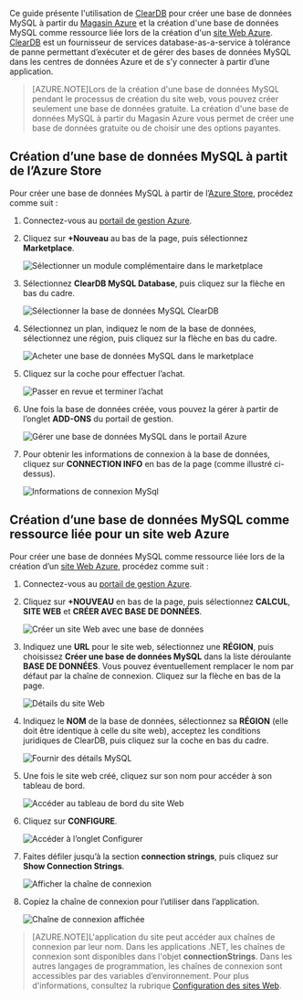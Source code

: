 Ce guide présente l'utilisation de [ClearDB] pour créer une base de données MySQL à partir du [Magasin Azure] et la création d'une base de données MySQL comme ressource liée lors de la création d'un [site Web Azure][waws]. [ClearDB] est un fournisseur de services database-as-a-service à tolérance de panne permettant d’exécuter et de gérer des bases de données MySQL dans les centres de données Azure et de s’y connecter à partir d’une application.

> [AZURE.NOTE]Lors de la création d'une base de données MySQL pendant le processus de création du site web, vous pouvez créer seulement une base de données gratuite. La création d'une base de données MySQL à partir du Magasin Azure vous permet de créer une base de données gratuite ou de choisir une des options payantes.

## Création d’une base de données MySQL à partit de l’Azure Store

Pour créer une base de données MySQL à partir de l’[Azure Store], procédez comme suit :

1. Connectez-vous au [portail de gestion Azure][portal].
2. Cliquez sur **+Nouveau** au bas de la page, puis sélectionnez **Marketplace**.

	![Sélectionner un module complémentaire dans le marketplace](./media/create-mysql-db/select-store.png)

3. Sélectionnez **ClearDB MySQL Database**, puis cliquez sur la flèche en bas du cadre.

	![Sélectionner la base de données MySQL ClearDB](./media/create-mysql-db/select-cleardb-mysql.png)

4. Sélectionnez un plan, indiquez le nom de la base de données, sélectionnez une région, puis cliquez sur la flèche en bas du cadre.

	![Acheter une base de données MySQL dans le marketplace](./media/create-mysql-db/purchase-mysql.png)

5. Cliquez sur la coche pour effectuer l’achat.

	![Passer en revue et terminer l’achat](./media/create-mysql-db/complete-mysql-purchase.png)

6. Une fois la base de données créée, vous pouvez la gérer à partir de l’onglet **ADD-ONS** du portail de gestion.

	![Gérer une base de données MySQL dans le portail Azure](./media/create-mysql-db/manage-mysql-add-on.png)

7. Pour obtenir les informations de connexion à la base de données, cliquez sur **CONNECTION INFO** en bas de la page (comme illustré ci-dessus).

	![Informations de connexion MySql](./media/create-mysql-db/mysql-conn-info.png)


## Création d’une base de données MySQL comme ressource liée pour un site web Azure

Pour créer une base de données MySQL comme ressource liée lors de la création d’un [site Web Azure][waws], procédez comme suit :

1. Connectez-vous au [portail de gestion Azure][portal].
2. Cliquez sur **+NOUVEAU** en bas de la page, puis sélectionnez **CALCUL**, **SITE WEB** et **CRÉER AVEC BASE DE DONNÉES**.

	![Créer un site Web avec une base de données](./media/create-mysql-db/custom_create.png)

3. Indiquez une **URL** pour le site web, sélectionnez une **RÉGION**, puis choisissez **Créer une base de données MySQL** dans la liste déroulante **BASE DE DONNÉES**. Vous pouvez éventuellement remplacer le nom par défaut par la chaîne de connexion. Cliquez sur la flèche en bas de la page.

	![Détails du site Web](./media/create-mysql-db/provide-website-details.png)

4. Indiquez le **NOM** de la base de données, sélectionnez sa **RÉGION** (elle doit être identique à celle du site web), acceptez les conditions juridiques de ClearDB, puis cliquez sur la coche en bas du cadre.

	![Fournir des détails MySQL](./media/create-mysql-db/provide-mysql-details.png)

5. Une fois le site web créé, cliquez sur son nom pour accéder à son tableau de bord.

	![Accéder au tableau de bord du site Web](./media/create-mysql-db/go-to-website-dashboard.png)

6. Cliquez sur **CONFIGURE**.

	![Accéder à l’onglet Configurer](./media/create-mysql-db/go-to-configure-tab.png)

7. Faites défiler jusqu’à la section **connection strings**, puis cliquez sur **Show Connection Strings**.

	![Afficher la chaîne de connexion](./media/create-mysql-db/show-conn-string.png)

8. Copiez la chaîne de connexion pour l’utiliser dans l’application.

	![Chaîne de connexion affichée](./media/create-mysql-db/shown-conn-string.png)

> [AZURE.NOTE]L'application du site peut accéder aux chaînes de connexion par leur nom. Dans les applications .NET, les chaînes de connexion sont disponibles dans l'objet **connectionStrings**. Dans les autres langages de programmation, les chaînes de connexion sont accessibles par des variables d’environnement. Pour plus d'informations, consultez la rubrique [Configuration des sites Web][configure].

[ClearDB]: http://www.cleardb.com/
[waws]: /documentation/services/web-sites/
[Azure Store]: ../articles/store.md
[Magasin Azure]: ../articles/store.md
[portal]: http://manage.windowsazure.com
[configure]: ../article/app-service-web/web-sites-configure.md

<!---HONumber=July15_HO3-->